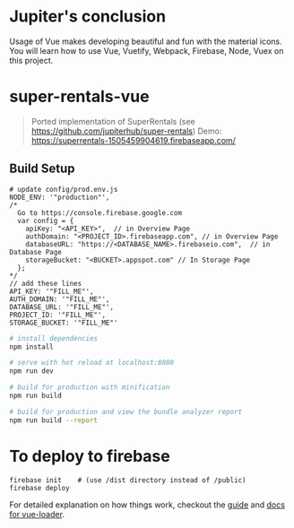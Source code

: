 # Jupiter's conclusion
Usage of Vue makes developing beautiful and fun with the material icons. You will learn how to use Vue, Vuetify, Webpack, Firebase, Node, Vuex on this project.

# super-rentals-vue
> Ported implementation of SuperRentals (see https://github.com/jupiterhub/super-rentals)
> Demo: https://superrentals-1505459904619.firebaseapp.com/

## Build Setup
~~~~
# update config/prod.env.js
NODE_ENV: '"production"',
/*
  Go to https://console.firebase.google.com
  var config = {
    apiKey: "<API_KEY>",  // in Overview Page
    authDomain: "<PROJECT_ID>.firebaseapp.com", // in Overview Page
    databaseURL: "https://<DATABASE_NAME>.firebaseio.com",  // in Database Page
    storageBucket: "<BUCKET>.appspot.com" // In Storage Page
  };
*/
// add these lines
API_KEY: '"FILL_ME"',
AUTH_DOMAIN: '"FILL_ME"',
DATABASE_URL: '"FILL_ME"',
PROJECT_ID: '"FILL_ME"',
STORAGE_BUCKET: '"FILL_ME"'
~~~~

``` bash
# install dependencies
npm install

# serve with hot reload at localhost:8080
npm run dev

# build for production with minification
npm run build

# build for production and view the bundle analyzer report
npm run build --report
```

# To deploy to firebase
```
firebase init    # (use /dist directory instead of /public)
firebase deploy
```


For detailed explanation on how things work, checkout the [guide](http://vuejs-templates.github.io/webpack/) and [docs for vue-loader](http://vuejs.github.io/vue-loader).
